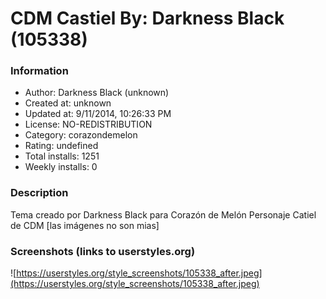 # CDM Castiel By: Darkness Black (105338)

### Information
- Author: Darkness Black (unknown)
- Created at: unknown
- Updated at: 9/11/2014, 10:26:33 PM
- License: NO-REDISTRIBUTION
- Category: corazondemelon
- Rating: undefined
- Total installs: 1251
- Weekly installs: 0


### Description
Tema creado por Darkness Black para Corazón de Melón
Personaje Catiel de CDM
[las imágenes no son mias]


### Screenshots (links to userstyles.org)
![https://userstyles.org/style_screenshots/105338_after.jpeg](https://userstyles.org/style_screenshots/105338_after.jpeg)


